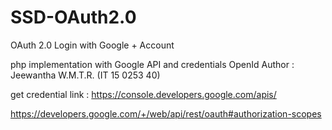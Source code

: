 # SSD-OAuth2.0

OAuth 2.0 Login with Google + Account

php implementation with Google API and credentials OpenId
Author : Jeewantha W.M.T.R. (IT 15 0253 40)

get credential link : https://console.developers.google.com/apis/

https://developers.google.com/+/web/api/rest/oauth#authorization-scopes
